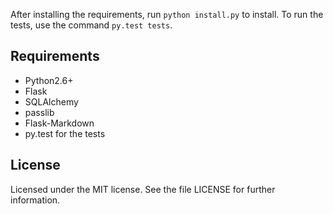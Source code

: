 After installing the requirements, run `python install.py` to install. To run
the tests, use the command `py.test tests`.

## Requirements
- Python2.6+
- Flask
- SQLAlchemy
- passlib
- Flask-Markdown
- py.test for the tests

## License
Licensed under the MIT license. See the file LICENSE for further information.
